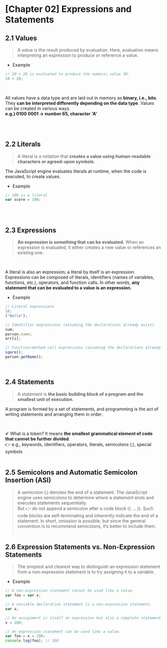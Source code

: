 # [Chapter 02] Expressions and Statements

## 2.1 Values

> A value is the result produced by evaluation. Here, evaluation means interpreting an expression to produce or reference a value.

- Example

```jsx
// 10 + 20 is evaluated to produce the numeric value 30.
10 + 20;
```

<br />

All values have a data type and are laid out in memory as **binary, i.e., bits**. They **can be interpreted differently depending on the data type**. Values can be created in various ways.  
**e.g.) 0100 0001 → number 65, character 'A'**

<br />
 <br />
 
## 2.2 Literals
 > A literal is a notation that **creates a value using human-readable characters or agreed-upon symbols**.

The JavaScript engine evaluates literals at runtime, when the code is executed, to create values.

- Example

```jsx
// 100 is a literal
var score = 100;
```

 <br />
 <br />
 
## 2.3 Expressions
 > **An expression is something that can be evaluated.** When an expression is evaluated, it either creates a new value or references an existing one.
<br />

A literal is also an expression; a literal by itself is an expression.  
Expressions can be composed of literals, identifiers (names of variables, functions, etc.), operators, and function calls. In other words, **any statement that can be evaluated to a value is an expression.**
<br />

- Example

```jsx
// Literal expressions
10;
("Hello");

// Identifier expressions (assuming the declarations already exist)
sum;
person.name;
arr[i];

// Function/method call expressions (assuming the declarations already exist)
sqare();
person.getName();
```

 <br />

## 2.4 Statements

> A statement is **the basic building block of a program and the smallest unit of execution.**
> <br />

A program is formed by a set of statements, and programming is the act of writing statements and arranging them in order.

<br />

✔ What is a token? It means **the smallest grammatical element of code that cannot be further divided**.<br />
👉 e.g., keywords, identifiers, operators, literals, semicolons (;), special symbols
<br />
<br />

## 2.5 Semicolons and Automatic Semicolon Insertion (ASI)

> A semicolon (;) denotes the end of a statement.
> The JavaScript engine uses semicolons to determine where a statement ends and executes statements sequentially.
> <br />
> But 👉 do not append a semicolon after a code block ({ ... }). Such code blocks are self-terminating and inherently indicate the end of a statement.
> In short, omission is possible, but since the general convention is to recommend semicolons, it’s better to include them.
> <br />
> <br />

## 2.6 Expression Statements vs. Non-Expression Statements

> The simplest and clearest way to distinguish an expression statement from a non-expression statement is to try assigning it to a variable.
> <br />

- Example

```jsx
// A non-expression statement cannot be used like a value.
var foo = var x;

// A variable declaration statement is a non-expression statement.
var x;

// An assignment is itself an expression but also a complete statement. In other words, an assignment is an expression statement.
x = 100;

// An expression statement can be used like a value.
var foo = x = 100;
console.log(foo); // 100
```
